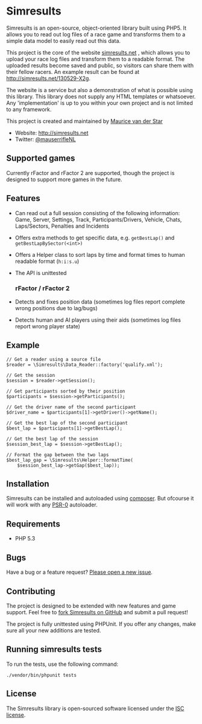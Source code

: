 # Simresults

Simresults is an open-source, object-oriented library built using PHP5. It 
allows you to read out log files of a race game and transforms them to a simple 
data model to easily read out this data.

This project is the core of the website [simresults.net](http://simresults.net)
, which allows you to upload your race log files and transform them to a 
readable format. The uploaded results become saved and public, so visitors can 
share them with their fellow racers. An example result can be found at 
<http://simresults.net/130529-X2g>.

The website is a service but also a demonstration of what is possible using 
this library. This library does not supply any HTML templates or whatsoever. 
Any 'implementation' is up to you within your own project and is not limited 
to any framework.

This project is created and maintained by 
[Maurice van der Star](http://twitter.com/mauserrifleNL) 

* Website: <http://simresults.net>
* Twitter: [@mauserrifleNL](http://twitter.com/mauserrifleNL)

## Supported games

Currently rFactor and rFactor 2 are supported, though the project is designed 
to support more games in the future.

## Features

* Can read out a full session consisting of the following information: Game,
  Server, Settings, Track, Participants/Drivers, Vehicle, Chats, Laps/Sectors,
  Penalties and Incidents
* Offers extra methods to get specific data, e.g. `getBestLap()` and
  `getBestLapBySector(<int>)`
* Offers a Helper class to sort laps by time and format times to human readable 
  format (`h:i:s.u`)
* The API is unittested

  ### rFactor / rFactor 2
* Detects and fixes position data (sometimes log files report complete wrong 
  positions due to lag/bugs)
* Detects human and AI players using their aids (sometimes log files report 
  wrong player state)

## Example

    // Get a reader using a source file
    $reader = \Simresults\Data_Reader::factory('qualify.xml');
    
    // Get the session
    $session = $reader->getSession();
    
    // Get participants sorted by their position
    $participants = $session->getParticipants();

    // Get the driver name of the second participant
    $driver_name = $participants[1]->getDriver()->getName();

    // Get the best lap of the second participant
    $best_lap = $participants[1]->getBestLap();

    // Get the best lap of the session
    $session_best_lap = $session->getBestLap();

    // Format the gap between the two laps
    $best_lap_gap = \Simresults\Helper::formatTime(
        $session_best_lap->getGap($best_lap));

## Installation

Simresults can be installed and autoloaded using 
[composer](https://packagist.org). But ofcourse it will work with any 
[PSR-0](https://github.com/php-fig/fig-standards/blob/master/accepted/PSR-0.md) 
autoloader.

## Requirements

- PHP 5.3

## Bugs

Have a bug or a feature request? 
[Please open a new issue](https://github.com/mauserrifle/simresults/issues).

## Contributing

The project is designed to be extended with new features and game support. 
Feel free to [fork Simresults on GitHub](https://github.com/mauserrifle/simresults) 
and submit a pull request!

The project is fully unittested using PHPUnit. If you offer any changes, make 
sure all your new additions are tested.

## Running simresults tests

To run the tests, use the following command:

    ./vendor/bin/phpunit tests
    
## License

The Simresults library is open-sourced software licensed under the 
[ISC license](http://opensource.org/licenses/ISC).